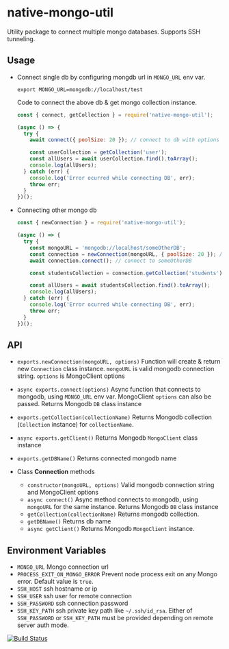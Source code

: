 # native-mongo-util

Utility package to connect multiple mongo databases. Supports SSH tunneling.

## Usage

- Connect single db by configuring mongdb url in `MONGO_URL` env var.

  ```
  export MONGO_URL=mongodb://localhost/test
  ```

  Code to connect the above db & get mongo collection instance.

  ```javascript
  const { connect, getCollection } = require('native-mongo-util');

  (async () => {
    try {
      await connect({ poolSize: 20 }); // connect to db with options to MongoClient

      const userCollection = getCollection('user');
      const allUsers = await userCollection.find().toArray();
      console.log(allUsers);
    } catch (err) {
      console.log('Error ocurred while connecting DB', err);
      throw err;
    }
  })();
  ```

- Connecting other mongo db

  ```javascript
  const { newConnection } = require('native-mongo-util');

  (async () => {
    try {
      const mongoURL = 'mongodb://localhost/someOtherDB';
      const connection = newConnection(mongoURL, { poolSize: 20 }); // Provide mongo uri & MongoClient options
      await connection.connect(); // connect to someOtherDB

      const studentsCollection = connection.getCollection('students'); // get students collection from someOtherDB connection.

      const allUsers = await studentsCollection.find().toArray();
      console.log(allUsers);
    } catch (err) {
      console.log('Error ocurred while connecting DB', err);
      throw err;
    }
  })();
  ```

## API

- `exports.newConnection(mongoURL, options)` Function will create & return new `Connection` class instance. `mongoURL` is valid mongodb connection string. `options` is MongoClient options
- `async exports.connect(options)` Async function that connects to mongodb, using `MONGO_URL` env var. MongoClient `options` can also be passed. Returns Mongodb `DB` class instance
- `exports.getCollection(collectionName)` Returns Mongodb collection (`Collection` instance) for `collectionName`.
- `async exports.getClient()` Returns Mongodb `MongoClient` class instance
- `exports.getDBName()` Returns connected mongodb name

- Class **Connection** methods
  - `constructor(mongoURL, options)` Valid mongodb connection string and MongoClient options
  - `async connect()` Async method connects to mongodb, using `mongoURL` for the same instance. Returns Mongodb `DB` class instance
  - `getCollection(collectionName)` Returns mongodb collection.
  - `getDBName()` Returns db name
  - `async getClient()` Returns Mongodb `MongoClient` instance.

## Environment Variables

- `MONGO_URL` Mongo connection url
- `PROCESS_EXIT_ON_MONGO_ERROR` Prevent node process exit on any Mongo error. Default value is `true`.
- `SSH_HOST` ssh hostname or ip
- `SSH_USER` ssh user for remote connection
- `SSH_PASSWORD` ssh connection password
- `SSH_KEY_PATH` ssh private key path like `~/.ssh/id_rsa`. Either of `SSH_PASSWORD` or `SSH_KEY_PATH` must be provided depending on remote server auth mode.

[![Build Status](https://travis-ci.org/saggiyogesh/native-mongo-util.svg?branch=master)](https://travis-ci.org/saggiyogesh/native-mongo-util)
